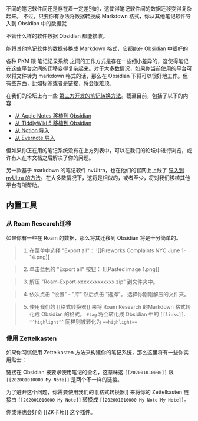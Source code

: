 不同的笔记软件间还是存在着一定差别的，这使得笔记软件间的数据迁移变得复杂起来。
不过，只要你有办法将数据转换成 Markdown 格式，你从其他笔记软件导入到 Obsidian 中的数据就


不管什么样的软件数据 Obsidian 都能接收。

能将其他笔记软件的数据转换成 Markdown 格式，它都能在 Obsidian 中很好的


各种 PKM 跟 笔记记录系统 之间的工作方式是存在一些细小差异的，这使得笔记在这些平台之间的迁移变得复杂起来。对于大多数情况，如果你当前使用的平台可以将文件转为 markdown 格式的话，那么在 Obsidian 下将可以很好地工作。但有些东西，比如标签或者是链接，将会很难顶。

在我们的论坛上有一些 [第三方开发的笔记转换方法](https://forum.obsidian.md/t/meta-post-migration-workflows/768)。截至目前，包括了以下的内容：

  * [从 Apple Notes 移植到 Obsidian](https://forum.obsidian.md/t/migrate-from-apple-notes-to-obsidian/732)
  * [从 TiddlyWiki 5 移植到 Obsidian](https://forum.obsidian.md/t/migrate-from-tiddlywiki-5-to-obsidian/731)
  * [从 Notion 导入](https://forum.obsidian.md/t/import-from-notion/636)
  * [从 Evernote 导入](https://forum.obsidian.md/t/import-from-evernote/108)

但如果你正在用的笔记系统没有在上方列表中，可以在我们的论坛中进行浏览，或许有人在本文档之后解决了你的问题。

另一款基于 markdown 的笔记软件 nvUltra，也在他们的官网上上线了 [导入到 nvUltra 的方法](https://nvultra.com/help/importing)。在大多数情况下，这将是相似的，或者至少，将对我们移植其他平台有所帮助。

## 内置工具

### 从 Roam Research迁移

如果你有一些在 Roam 的数据，那么将其迁移到 Obsidian 将是十分简单的。

> 1. 在菜单中选择 "Export all"：
> ![[Fireworks Complaints NYC June 1-14.png]]

> 2. 单击蓝色的 "Export all" 按钮：
> ![[Pasted image 1.png]]

> 3. 解压 "Roam-Export-xxxxxxxxxxxxx.zip" 到文件夹中。

> 4. 依次点击 "设置" - "库" 然后点击 "选择"。
> 选择你刚刚解压的文件夹。

> 5. 使用我们的 [[格式转换器]] 来将 Roam Research 的Markdown 格式转化成 Obsidian 的格式。
>  `#tag` 将会转化成 Obsidian 中的 `[[links]]`.
>  `^^highlight^^` 同样则被转化为 `==highlight==`

### 使用 Zettelkasten

如果你习惯使用 Zettelkasten 方法来构建你的笔记系统，那么这里将有一些你实用贴士：

链接在 Obsidian 被要求使用笔记的全名，这意味这 `[[202001010000]]` 跟 `[[202001010000 My Note]]` 是两个不一样的链接。

为了避开这个问题，你需要使用我们的 [[格式转换器]] 来将你的 Zettelkasten 链接由 `[[202001010000 My Note]]` 转换成 `[[202001010000 My Note|My Note]]`。

你或许也会好奇 [[ZK卡片]] 这个插件。